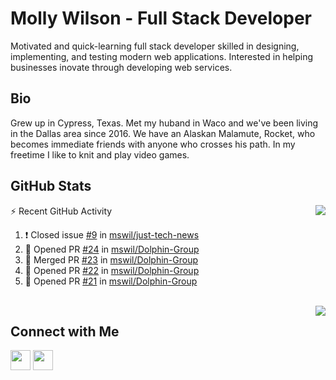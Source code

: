 # Molly Wilson - Full Stack Developer
Motivated and quick-learning full stack developer skilled in designing, implementing, and testing modern web applications. Interested in helping businesses inovate through developing web services.

## Bio
Grew up in Cypress, Texas. Met my huband in Waco and we've been living in the Dallas area since 2016. We have an Alaskan Malamute, Rocket, who becomes immediate friends with anyone who crosses his path. In my freetime I like to knit and play video games. 

## GitHub Stats

<img align="right" src="https://github-readme-stats.vercel.app/api?username=mswil&show_icons=true&theme=tokyonight"/>

⚡ Recent GitHub Activity
<!--START_SECTION:activity-->
1. ❗️ Closed issue [#9](https://github.com/mswil/just-tech-news/issues/9) in [mswil/just-tech-news](https://github.com/mswil/just-tech-news)
2. 💪 Opened PR [#24](https://github.com/mswil/Dolphin-Group/pull/24) in [mswil/Dolphin-Group](https://github.com/mswil/Dolphin-Group)
3. 🎉 Merged PR [#23](https://github.com/mswil/Dolphin-Group/pull/23) in [mswil/Dolphin-Group](https://github.com/mswil/Dolphin-Group)
4. 💪 Opened PR [#22](https://github.com/mswil/Dolphin-Group/pull/22) in [mswil/Dolphin-Group](https://github.com/mswil/Dolphin-Group)
5. 💪 Opened PR [#21](https://github.com/mswil/Dolphin-Group/pull/21) in [mswil/Dolphin-Group](https://github.com/mswil/Dolphin-Group)
<!--END_SECTION:activity-->

<br>

<img align="right" src="https://github-readme-stats.vercel.app/api/top-langs/?username=mswil&layout=compact&theme=tokyonight"/>

## Connect with Me

[<img height="32" width="32" src="https://cdn.jsdelivr.net/npm/simple-icons@v5/icons/linkedin.svg" />](https://www.linkedin.com/in/molly-wilson-b55589206/)
[<img height="32" width="32" src="https://cdn.jsdelivr.net/npm/simple-icons@v5/icons/maildotru.svg" />](mailto:molly_wilson1@outlook.com)

